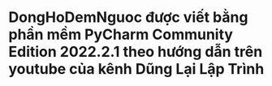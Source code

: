 # DongHoDemNguoc được viết bằng phần mềm PyCharm Community Edition 2022.2.1 theo hướng dẫn trên youtube của kênh Dũng Lại Lập Trình
